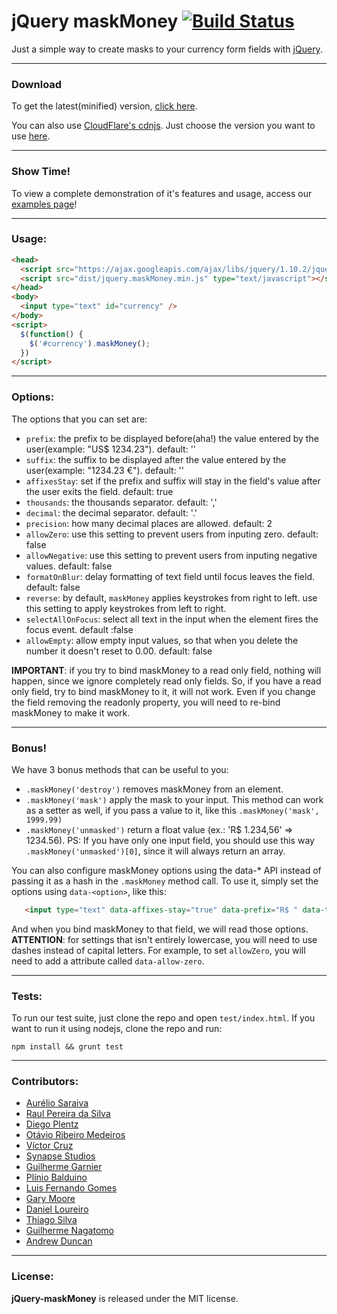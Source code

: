 # jQuery maskMoney [![Build Status](https://travis-ci.org/plentz/jquery-maskmoney.png)](https://travis-ci.org/plentz/jquery-maskmoney)

Just a simple way to create masks to your currency form fields with [jQuery](http://jquery.com/).

***
### Download

To get the latest(minified) version, [click here](https://cdn.rawgit.com/plentz/jquery-maskmoney/master/dist/jquery.maskMoney.min.js).

You can also use [CloudFlare's cdnjs](http://cdnjs.com/). Just choose the version you want to use [here](http://cdnjs.com/libraries/jquery-maskmoney/).

***
### Show Time!

To view a complete demonstration of it's features and usage, access our [examples page](http://plentz.github.com/jquery-maskmoney)!

***
### Usage:
```html
<head>
  <script src="https://ajax.googleapis.com/ajax/libs/jquery/1.10.2/jquery.min.js" type="text/javascript"></script>
  <script src="dist/jquery.maskMoney.min.js" type="text/javascript"></script>
</head>
<body>
  <input type="text" id="currency" />
</body>
<script>
  $(function() {
    $('#currency').maskMoney();
  })
</script>
```

***
### Options:

The options that you can set are:

 * `prefix`: the prefix to be displayed before(aha!) the value entered by the user(example: "US$ 1234.23"). default: ''
 * `suffix`: the suffix to be displayed after the value entered by the user(example: "1234.23 €"). default: ''
 * `affixesStay`: set if the prefix and suffix will stay in the field's value after the user exits the field. default: true
 * `thousands`: the thousands separator. default: ','
 * `decimal`: the decimal separator. default: '.'
 * `precision`: how many decimal places are allowed. default: 2
 * `allowZero`: use this setting to prevent users from inputing zero. default: false
 * `allowNegative`: use this setting to prevent users from inputing negative values. default: false
 * `formatOnBlur`: delay formatting of text field until focus leaves the field. default: false
 * `reverse`: by default, `maskMoney` applies keystrokes from right to left. use this setting to apply keystrokes from left to right. 
 * `selectAllOnFocus`: select all text in the input when the element fires the focus event. default :false
 * `allowEmpty`: allow empty input values, so that when you delete the number it doesn't reset to 0.00.  default: false

__IMPORTANT__: if you try to bind maskMoney to a read only field, nothing will happen, since we ignore completely read only fields. So, if you have a read only field, try to bind maskMoney to it, it will not work. Even if you change the field removing the readonly property, you will need to re-bind maskMoney to make it work.

***
### Bonus!

We have 3 bonus methods that can be useful to you:

 * `.maskMoney('destroy')` removes maskMoney from an element.
 * `.maskMoney('mask')` apply the mask to your input. This method can work as a setter as well, if you pass a value to it, like this `.maskMoney('mask', 1999.99)`
 * `.maskMoney('unmasked')` return a float value (ex.: 'R$ 1.234,56' => 1234.56). PS: If you have only one input field, you should use this way `.maskMoney('unmasked')[0]`, since it will always return an array.

You can also configure maskMoney options using the data-* API instead of passing it as a hash in the `.maskMoney` method call. To use it, simply set the options using `data-<option>`, like this:

 ```html
 	<input type="text" data-affixes-stay="true" data-prefix="R$ " data-thousands="." data-decimal="," />
 ```

 And when you bind maskMoney to that field, we will read those options. **ATTENTION**: for settings that isn't entirely lowercase, you will need to use dashes instead of capital letters. For example, to set `allowZero`, you will need to add a attribute called `data-allow-zero`.

***
### Tests:

To run our test suite, just clone the repo and open `test/index.html`. If you want to run it using nodejs, clone the repo and run:

```
npm install && grunt test
```

***
### Contributors:

 * [Aurélio Saraiva](mailto:aureliosaraiva@gmail.com)
 * [Raul Pereira da Silva](http://raulpereira.com)
 * [Diego Plentz](http://plentz.org)
 * [Otávio Ribeiro Medeiros](http://github.com/otaviomedeiros)
 * [Víctor Cruz](http://github.com/xtream)
 * [Synapse Studios](http://github.com/synapsestudios)
 * [Guilherme Garnier](http://blog.guilhermegarnier.com/)
 * [Plínio Balduino](http://github.com/pbalduino)
 * [Luis Fernando Gomes](https://github.com/luiscoms)
 * [Gary Moore](http://www.gmoore.net/)
 * [Daniel Loureiro](https://github.com/loureirorg)
 * [Thiago Silva](http://twitter.com/tafs7/)
 * [Guilherme Nagatomo](https://github.com/guilhermehn)
 * [Andrew Duncan](https://github.com/abduncan)

***
### License:

__jQuery-maskMoney__ is released under the MIT license.
